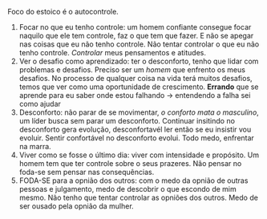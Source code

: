 Foco do estoico é o autocontrole.

1. Focar no que eu tenho controle: um homem confiante consegue focar naquilo que ele tem controle, faz o que tem que fazer. E não se apegar nas coisas que eu não tenho controle. Não tentar controlar o que eu não tenho controle. *Controlar* meus pensamentos e atitudes.
2. Ver o desafio como aprendizado: ter o desconforto, tenho que lidar com problemas e desafios. Preciso ser um *homem* que enfrento os meus desafios. No processo de qualquer coisa na vida terá muitos desafios, temos que ver como uma oportunidade de crescimento. **Errando** que se aprende para eu saber onde estou falhando -> entendendo a falha sei como ajudar
3. Desconforto: não parar de se movimentar, *o conforto mata o masculino*, um líder busca sem parar um desconforto. Continuar insitindo no desconforto gera evolução, desconfortavél ler então se eu insistir vou evoluir. Sentir confortável no desconforto evolui. Todo medo, enfrentar na marra.
4. Viver como se fosse o último dia: viver com intensidade e propósito. Um homem tem que ter controle sobre o seus prazeres. Não pensar no foda-se sem pensar nas consequências.
5. FODA-SE para a opnião dos outros: com o medo da opnião de outras pessoas e julgamento, medo de descobrir o que escondo de mim mesmo. Não tenho que tentar controlar as opniões dos outros. Medo de ser ousado pela opnião da mulher.